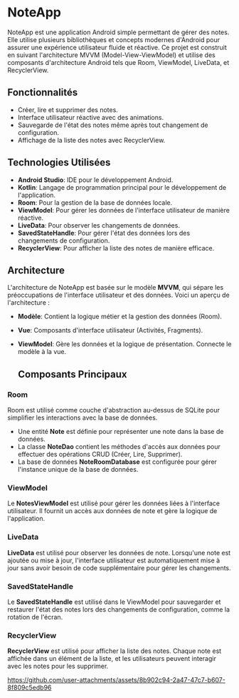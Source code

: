 # NoteApp

NoteApp est une application Android simple permettant de gérer des notes. Elle utilise plusieurs bibliothèques et concepts modernes d'Android pour assurer une expérience utilisateur fluide et réactive. Ce projet est construit en suivant l'architecture MVVM (Model-View-ViewModel) et utilise des composants d'architecture Android tels que Room, ViewModel, LiveData, et RecyclerView.


## Fonctionnalités

- Créer, lire et supprimer des notes.
- Interface utilisateur réactive avec des animations.
- Sauvegarde de l'état des notes même après tout changement de configuration.
- Affichage de la liste des notes avec RecyclerView.

## Technologies Utilisées

- **Android Studio**: IDE pour le développement Android.
- **Kotlin**: Langage de programmation principal pour le développement de l'application.
- **Room**: Pour la gestion de la base de données locale.
- **ViewModel**: Pour gérer les données de l'interface utilisateur de manière réactive.
- **LiveData**: Pour observer les changements de données.
- **SavedStateHandle**: Pour gérer l'état des données lors des changements de configuration.
- **RecyclerView**: Pour afficher la liste des notes de manière efficace.

## Architecture

L'architecture de NoteApp est basée sur le modèle **MVVM**, qui sépare les préoccupations de l'interface utilisateur et des données. Voici un aperçu de l'architecture :

- **Modèle**: Contient la logique métier et la gestion des données (Room).
- **Vue**: Composants d'interface utilisateur (Activités, Fragments).
- **ViewModel**: Gère les données et la logique de présentation. Connecte le modèle à la vue.

  ## Composants Principaux

### Room
Room est utilisé comme couche d'abstraction au-dessus de SQLite pour simplifier les interactions avec la base de données.

- Une entité **Note** est définie pour représenter une note dans la base de données.
- La classe **NoteDao** contient les méthodes d'accès aux données pour effectuer des opérations CRUD (Créer, Lire, Supprimer).
- La base de données **NoteRoomDatabase** est configurée pour gérer l'instance unique de la base de données.

### ViewModel
Le **NotesViewModel** est utilisé pour gérer les données liées à l'interface utilisateur. Il fournit un accès aux données de note et gère la logique de l'application.

### LiveData
**LiveData** est utilisé pour observer les données de note. Lorsqu'une note est ajoutée ou mise à jour, l'interface utilisateur est automatiquement mise à jour sans avoir besoin de code supplémentaire pour gérer les changements.

### SavedStateHandle
Le **SavedStateHandle** est utilisé dans le ViewModel pour sauvegarder et restaurer l'état des notes lors des changements de configuration, comme la rotation de l'écran.

### RecyclerView
**RecyclerView** est utilisé pour afficher la liste des notes. Chaque note est affichée dans un élément de la liste, et les utilisateurs peuvent interagir avec les notes pour les supprimer.


https://github.com/user-attachments/assets/8b902c94-2a47-47c7-b607-8f809c5edb96


